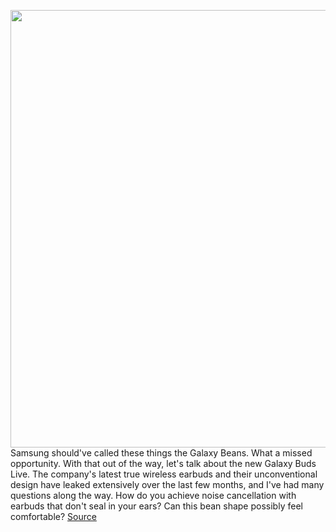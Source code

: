 <img src='https://cdn.vox-cdn.com/thumbor/x650SW0I-e6pRQLzGB7FOE4T504=/0x0:2040x1360/1200x675/filters:focal(883x737:1209x1063)/cdn.vox-cdn.com/uploads/chorus_image/image/67164827/IMG_0628_1.0.jpg' width='700px' /><br/>
Samsung should've called these things the Galaxy Beans. What a missed opportunity. With that out of the way, let's talk about the new Galaxy Buds Live. The company's latest true wireless earbuds and their unconventional design have leaked extensively over the last few months, and I've had many questions along the way. How do you achieve noise cancellation with earbuds that don't seal in your ears? Can this bean shape possibly feel comfortable?
<a href='https://www.theverge.com/21356260/samsung-galaxy-buds-live-review-wireless-earbuds-beans-design-specs-price'> Source <a/>